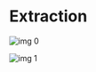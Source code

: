 # Extraction

![img 0](https://i.imgur.com/HFktb5O.jpg)

![img 1](https://i.imgur.com/2VnlnBN.png)

